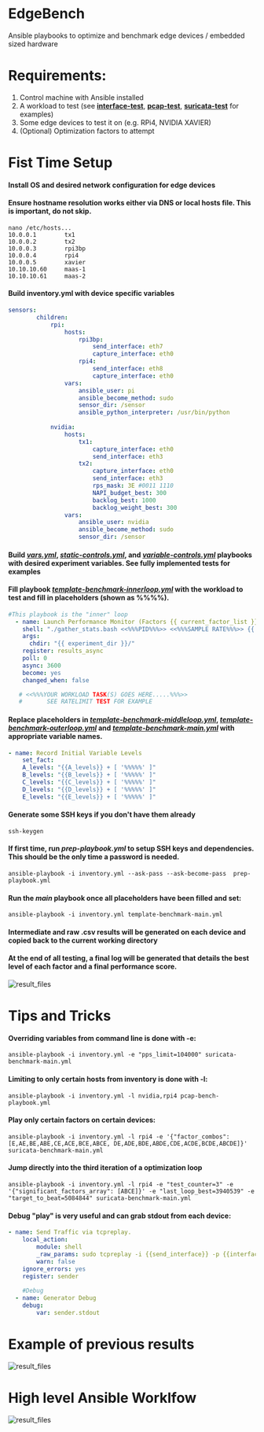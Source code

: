 EdgeBench
====
Ansible playbooks to optimize and benchmark edge devices / embedded sized hardware

# Requirements:
1. Control machine with Ansible installed
2. A workload to test (see [**interface-test**](interface-test), [**pcap-test**](pcap-test), [**suricata-test**](suricata-test) for examples)
4. Some edge devices to test it on (e.g. RPi4, NVIDIA XAVIER)
3. (Optional) Optimization factors to attempt

# Fist Time Setup

#### Install OS and desired network configuration for edge devices

#### Ensure hostname resolution works either via DNS or local hosts file. This is important, do not skip.

```
nano /etc/hosts...
10.0.0.1        tx1
10.0.0.2        tx2
10.0.0.3        rpi3bp
10.0.0.4        rpi4
10.0.0.5        xavier
10.10.10.60     maas-1
10.10.10.61     maas-2
```
#### Build inventory.yml with device specific variables

```yaml
sensors: 
        children:
            rpi:
                hosts:
                    rpi3bp:
                        send_interface: eth7
                        capture_interface: eth0
                    rpi4:
                        send_interface: eth8
                        capture_interface: eth0
                vars:
                    ansible_user: pi
                    ansible_become_method: sudo
                    sensor_dir: /sensor
                    ansible_python_interpreter: /usr/bin/python
              
            nvidia:
                hosts:
                    tx1:
                        capture_interface: eth0
                        send_interface: eth3
                    tx2:
                        capture_interface: eth0
                        send_interface: eth3
                        rps_mask: 3E #0011 1110
                        NAPI_budget_best: 300
                        backlog_best: 1000
                        backlog_weight_best: 300
                vars:
                    ansible_user: nvidia
                    ansible_become_method: sudo
                    sensor_dir: /sensor
```

#### Build [*vars.yml*](vars.yml), [*static-controls.yml*](template-static-controls.yml), and [*variable-controls.yml*](template-variable-controls.yml) playbooks with desired experiment variables. See fully implemented tests for examples

#### Fill playbook [*template-benchmark-innerloop.yml*](template-benchmark-innerloop.yml) with the workload to test and fill in placeholders (shown as \%\%\%\%). 

```yaml
#This playbook is the "inner" loop
  - name: Launch Performance Monitor (Factors {{ current_factor_list }})
    shell: "./gather_stats.bash <<%%%PID%%%>> <<%%%SAMPLE RATE%%%>> {{ current_factor_list }}"
    args:
      chdir: "{{ experiment_dir }}/"
    register: results_async
    poll: 0
    async: 3600
    become: yes
    changed_when: false

   # <<%%%YOUR WORKLOAD TASK(S) GOES HERE.....%%%>>
   #       SEE RATELIMIT TEST FOR EXAMPLE
```

#### Replace placeholders in [*template-benchmark-middleloop.yml*](template-benchmark-middleloop.yml), [*template-benchmark-outerloop.yml*](template-benchmark-outerloop.yml) and [*template-benchmark-main.yml*](template-benchmark-main) with appropriate variable names.

```yaml
- name: Record Initial Variable Levels
    set_fact:
    A_levels: "{{A_levels}} + [ '%%%%%' ]"
    B_levels: "{{B_levels}} + [ '%%%%%' ]"
    C_levels: "{{C_levels}} + [ '%%%%%' ]"
    D_levels: "{{D_levels}} + [ '%%%%%' ]"
    E_levels: "{{E_levels}} + [ '%%%%%' ]"      
```      

#### Generate some SSH keys if you don't have them already
`ssh-keygen`

#### If first time, run *prep-playbook.yml* to setup SSH keys and dependencies. This should be the only time a password is needed. 
`ansible-playbook -i inventory.yml --ask-pass --ask-become-pass  prep-playbook.yml`

#### Run the *main* playbook once all placeholders have been filled and set:
`ansible-playbook -i inventory.yml template-benchmark-main.yml`

#### Intermediate and raw .csv results will be generated on each device and copied back to the current working directory

#### At the end of all testing, a final log will be generated that details the best level of each factor and a final performance score. 

![result_files](images/result_files.PNG)

# Tips and Tricks

#### Overriding variables from command line is done with -e:
`ansible-playbook -i inventory.yml -e "pps_limit=104000" suricata-benchmark-main.yml`

#### Limiting to only certain hosts from inventory is done with -l: 
`ansible-playbook -i inventory.yml -l nvidia,rpi4 pcap-bench-playbook.yml`

#### Play only certain factors on certain devices:
`ansible-playbook -i inventory.yml -l rpi4 -e '{"factor_combos": [E,AE,BE,ABE,CE,ACE,BCE,ABCE, DE,ADE,BDE,ABDE,CDE,ACDE,BCDE,ABCDE]}' suricata-benchmark-main.yml`

#### Jump directly into the third iteration of a optimization loop
`ansible-playbook -i inventory.yml -l rpi4 -e "test_counter=3" -e '{"significant_factors_array": [ABCE]}' -e "last_loop_best=3940539" -e "target_to_beat=5084844" suricata-benchmark-main.yml`

#### Debug "play" is very useful and can grab stdout from each device:

```yaml
- name: Send Traffic via tcpreplay.
    local_action:
        module: shell
        _raw_params: sudo tcpreplay -i {{send_interface}} -p {{interface_pps}} 1.pcap
        warn: false
    ignore_errors: yes
    register: sender
    
    #Debug
  - name: Generator Debug
    debug:
        var: sender.stdout
```

# Example of previous results
![result_files](images/Optimization.PNG)

# High level Ansible Worklfow
![result_files](images/MainWorkflow.PNG)

